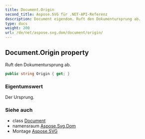 ```yaml
---
title: Document.Origin
second_title: Aspose.SVG für .NET-API-Referenz
description: Document eigendom. Ruft den Dokumentursprung ab.
type: docs
weight: 200
url: /de/net/aspose.svg.dom/document/origin/
---
```

## Document.Origin property

Ruft den Dokumentursprung ab.

```csharp
public string Origin { get; }
```

### Eigentumswert

Der Ursprung.

### Siehe auch

* class [Document](../)
* namensraum [Aspose.Svg.Dom](../../document/)
* Montage [Aspose.SVG](../../../)


